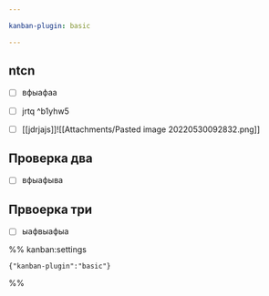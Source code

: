 ```yaml
---

kanban-plugin: basic

---
```


## ntcn

- [ ] вфыафаа
- [ ] jrtq ^b1yhw5
- [ ] [[jdrjajs]]![[Attachments/Pasted image 20220530092832.png]]


## Проверка два

- [ ] вфыафыва


## Првоерка три

- [ ] ыафвыафыа




%% kanban:settings
```
{"kanban-plugin":"basic"}
```
%%